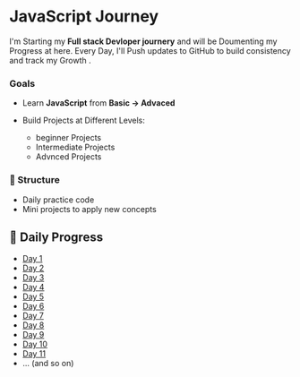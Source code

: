 


# JavaScript  Journey 
I'm Starting my **Full stack Devloper journery** and will be Doumenting my Progress at here.
Every Day, I'll Push updates to  GitHub to build consistency and track my Growth .


### Goals 
* Learn **JavaScript** from **Basic -> Advaced** 
* Build Projects at Different Levels:
  
  * beginner Projects
  * Intermediate Projects
  * Advnced Projects


### 📂 Structure

* Daily practice code
* Mini projects to apply new concepts






## 📂 Daily Progress
- [Day 1](./Day1/README.md)
- [Day 2](./Day2/README.md)
- [Day 3](./Day3/README.md)
- [Day 4](./Day4/README.md)
- [Day 5](./Day5/README.md)
- [Day 6](./Day6/README.md)
- [Day 7](./Day7/README.md)
- [Day 8](./Day8/README.md)
- [Day 9](./Day9/REAMDE.md)
- [Day 10](./Day10/README.md)
- [Day 11](./Day11/README.md)
- ... (and so on)
